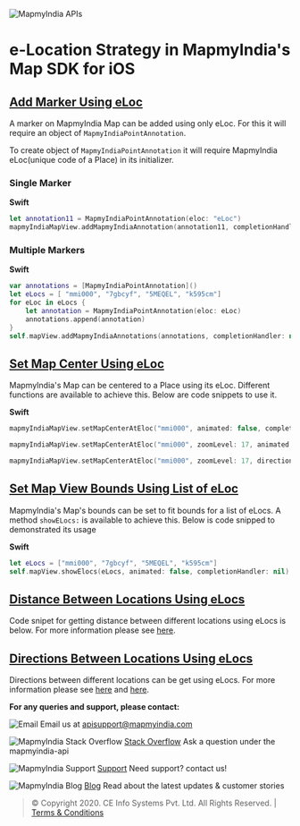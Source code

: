 ![MapmyIndia APIs](https://www.mapmyindia.com/api/img/mapmyindia-api.png)

# e-Location Strategy in MapmyIndia's Map SDK for iOS

## [Add Marker Using eLoc](#Add-Marker-Using-eLoc)

A marker on MapmyIndia Map can be added using only eLoc. For this it will require an object of `MapmyIndiaPointAnnotation`.

To create object of `MapmyIndiaPointAnnotation` it will require MapmyIndia eLoc(unique code of a Place) in its initializer.

### Single Marker

**Swift**
```swift
let annotation11 = MapmyIndiaPointAnnotation(eloc: "eLoc")
mapmyIndiaMapView.addMapmyIndiaAnnotation(annotation11, completionHandler: nil)
```

### Multiple Markers

**Swift**
```swift
var annotations = [MapmyIndiaPointAnnotation]()            
let eLocs = [ "mmi000", "7gbcyf", "5MEQEL", "k595cm"]
for eLoc in eLocs {
    let annotation = MapmyIndiaPointAnnotation(eloc: eLoc)
    annotations.append(annotation)
}
self.mapView.addMapmyIndiaAnnotations(annotations, completionHandler: nil)
```
## [Set Map Center Using eLoc](#Set-Map-Center-Using-eLoc)

MapmyIndia's Map can be centered to a Place using its eLoc.
Different functions are available to achieve this. Below are code snippets to use it.

**Swift**
```swift
mapmyIndiaMapView.setMapCenterAtEloc("mmi000", animated: false, completionHandler: nil)
```

```swift
mapmyIndiaMapView.setMapCenterAtEloc("mmi000", zoomLevel: 17, animated: false, completionHandler: nil)
```

```swift                
mapmyIndiaMapView.setMapCenterAtEloc("mmi000", zoomLevel: 17, direction: 0, animated: false, completionHandler: nil)
```

## [Set Map View Bounds Using List of eLoc](#Set-Map-View-Bounds-Using-List-of-eLoc)

MapmyIndia's Map's bounds can be set to fit bounds for a list of eLocs.
A method `showELocs:` is available to achieve this. Below is code snipped to demonstrated its usage

**Swift**
```swift
let eLocs = ["mmi000", "7gbcyf", "5MEQEL", "k595cm"]
self.mapView.showElocs(eLocs, animated: false, completionHandler: nil)
```
## [Distance Between Locations Using eLocs](#Distance-Between-Locations-Using-eLocs)

Code snipet for getting distance between different locations using eLocs is below. For more information please see [here](https://github.com/MapmyIndia/mapmyindia-maps-vectorSDK-iOS/wiki/REST-API-Kit#Distance-Using-eLocs).

## [Directions Between Locations Using eLocs](#Directions-Between-Locations-Using-eLocs)

Directions between different locations can be get using eLocs. For more information please see [here](https://github.com/MapmyIndia/mapmyindia-maps-vectorSDK-iOS/wiki/REST-API-Kit#Routing-API) and [here](https://github.com/MapmyIndia/mapmyindia-maps-vectorSDK-iOS/wiki/REST-API-Kit#Directions-Using-eLocs).

**For any queries and support, please contact:**

![Email](https://www.google.com/a/cpanel/mapmyindia.co.in/images/logo.gif?service=google_gsuite) 
Email us at [apisupport@mapmyindia.com](mailto:apisupport@mapmyindia.com)

![MapmyIndia Stack Overflow](https://www.mapmyindia.com/api/img/icons/stack-overflow.png)
[Stack Overflow](https://stackoverflow.com/questions/tagged/mapmyindia-api)
Ask a question under the mapmyindia-api

![MapmyIndia Support](https://www.mapmyindia.com/api/img/icons/support.png)
[Support](https://www.mapmyindia.com/api/index.php#f_cont)
Need support? contact us!

![MapmyIndia Blog](https://www.mapmyindia.com/api/img/icons/blog.png)
[Blog](http://www.mapmyindia.com/blog/)
Read about the latest updates & customer stories

> © Copyright 2020. CE Info Systems Pvt. Ltd. All Rights Reserved. | [Terms & Conditions](http://www.mapmyindia.com/api/terms-&-conditions)